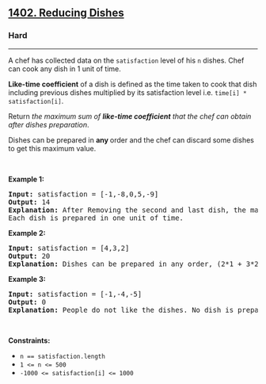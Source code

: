 <h2><a href="https://leetcode.com/problems/reducing-dishes/">1402. Reducing Dishes</a></h2><h3>Hard</h3><hr><div style="user-select: auto;"><p style="user-select: auto;">A chef has collected data on the <code style="user-select: auto;">satisfaction</code> level of his <code style="user-select: auto;">n</code> dishes. Chef can cook any dish in 1 unit of time.</p>

<p style="user-select: auto;"><strong style="user-select: auto;">Like-time coefficient</strong> of a dish is defined as the time taken to cook that dish including previous dishes multiplied by its satisfaction level i.e. <code style="user-select: auto;">time[i] * satisfaction[i]</code>.</p>

<p style="user-select: auto;">Return <em style="user-select: auto;">the maximum sum of <strong style="user-select: auto;">like-time coefficient</strong> that the chef can obtain after dishes preparation</em>.</p>

<p style="user-select: auto;">Dishes can be prepared in <strong style="user-select: auto;">any </strong>order and the chef can discard some dishes to get this maximum value.</p>

<p style="user-select: auto;">&nbsp;</p>
<p style="user-select: auto;"><strong style="user-select: auto;">Example 1:</strong></p>

<pre style="user-select: auto;"><strong style="user-select: auto;">Input:</strong> satisfaction = [-1,-8,0,5,-9]
<strong style="user-select: auto;">Output:</strong> 14
<strong style="user-select: auto;">Explanation:</strong> After Removing the second and last dish, the maximum total <strong style="user-select: auto;">like-time coefficient</strong> will be equal to (-1*1 + 0*2 + 5*3 = 14).
Each dish is prepared in one unit of time.</pre>

<p style="user-select: auto;"><strong style="user-select: auto;">Example 2:</strong></p>

<pre style="user-select: auto;"><strong style="user-select: auto;">Input:</strong> satisfaction = [4,3,2]
<strong style="user-select: auto;">Output:</strong> 20
<strong style="user-select: auto;">Explanation:</strong> Dishes can be prepared in any order, (2*1 + 3*2 + 4*3 = 20)
</pre>

<p style="user-select: auto;"><strong style="user-select: auto;">Example 3:</strong></p>

<pre style="user-select: auto;"><strong style="user-select: auto;">Input:</strong> satisfaction = [-1,-4,-5]
<strong style="user-select: auto;">Output:</strong> 0
<strong style="user-select: auto;">Explanation:</strong> People do not like the dishes. No dish is prepared.
</pre>

<p style="user-select: auto;">&nbsp;</p>
<p style="user-select: auto;"><strong style="user-select: auto;">Constraints:</strong></p>

<ul style="user-select: auto;">
	<li style="user-select: auto;"><code style="user-select: auto;">n == satisfaction.length</code></li>
	<li style="user-select: auto;"><code style="user-select: auto;">1 &lt;= n &lt;= 500</code></li>
	<li style="user-select: auto;"><code style="user-select: auto;">-1000 &lt;= satisfaction[i] &lt;= 1000</code></li>
</ul>
</div>